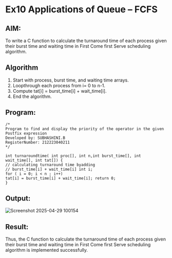 # Ex10 Applications of Queue – FCFS

## AIM:
To write a C function to calculate the turnaround time of each process given their burst time and waiting time in First Come first Serve scheduling algorithm.
## Algorithm
1. Start with process, burst time, and waiting time arrays.
2. Loopthrough each process from i= 0 to n-1.
3. Compute tat[i] = burst_time[i] + wait_time[i].
4. End the algorithm.
## Program:
```
/*
Program to find and display the priority of the operator in the given Postfix expression
Developed by: SUBHASHINI.B 
RegisterNumber: 212223040211
*/

int turnaroundtime( int proc[], int n,int burst_time[], int wait_time[], int tat[]) {
// calculating turnaround time byadding
// burst_time[i] + wait_time[i] int i;
for ( i = 0; i < n ; i++)
tat[i] = burst_time[i] + wait_time[i]; return 0;
}
```

## Output:
![Screenshot 2025-04-29 100154](https://github.com/user-attachments/assets/1b63c6ad-f382-48bc-b8df-e58c78cf0cf6)



## Result:
Thus, the C function to calculate the turnaround time of each process given their burst time and waiting time in First Come first Serve scheduling algorithm is implemented successfully.
